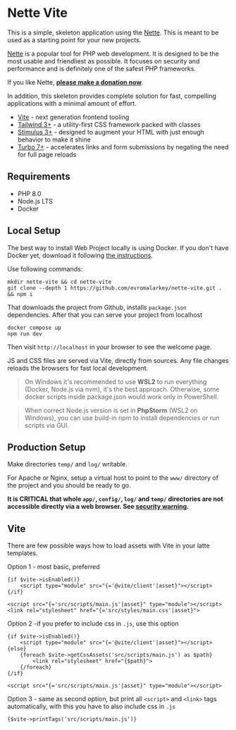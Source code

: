 Nette Vite
=================

This is a simple, skeleton application using the [Nette](https://nette.org). This is meant to
be used as a starting point for your new projects.

[Nette](https://nette.org) is a popular tool for PHP web development.
It is designed to be the most usable and friendliest as possible. It focuses
on security and performance and is definitely one of the safest PHP frameworks.

If you like Nette, **[please make a donation now](https://nette.org/donate)**.

In addition, this skeleton provides complete solution for fast, compelling applications with a minimal amount of effort.

* [Vite](https://vitejs.dev/) - next generation frontend tooling 
* [Tailwind 3+](https://tailwindcss.com/) - a utility-first CSS framework packed with classes
* [Stimulus 3+](https://stimulus.hotwired.dev/) - designed to augment your HTML with just enough behavior to make it shine
* [Turbo 7+](https://turbo.hotwired.dev/) - accelerates links and form submissions by negating the need for full page reloads

Requirements
------------

- PHP 8.0
- Node.js LTS
- Docker


Local Setup
------------

The best way to install Web Project locally is using Docker. If you don't have Docker yet,
download it following [the instructions](https://www.docker.com/products/docker-desktop). 

Use following commands:
    
    mkdir nette-vite && cd nette-vite
	git clone --depth 1 https://github.com/evromalarkey/nette-vite.git . && npm i

That downloads the project from Github, installs `package.json` dependencies. After that you can serve your project from localhost

	docker compose up
    npm run dev

Then visit `http://localhost` in your browser to see the welcome page.

JS and CSS files are served via Vite, directly from sources. Any file changes reloads the browsers for fast local development.

> On Windows it's recommended to use **WSL2** to run everything (Docker, Node.js via nvm), it's the best approach. Otherwise, some docker scripts inside package.json would work only in PowerShell. 

> When correct Node.js version is set in **PhpStorm** (WSL2 on Windows), you can use build-in npm to install dependencies or run scripts via GUI.


Production Setup
----------------

Make directories `temp/` and `log/` writable.

For Apache or Nginx, setup a virtual host to point to the `www/` directory of the project and you
should be ready to go.

**It is CRITICAL that whole `app/`, `config/`, `log/` and `temp/` directories are not accessible directly
via a web browser. See [security warning](https://nette.org/security-warning).**

Vite
----------------
There are few possible ways how to load assets with Vite in your latte templates.

Option 1 - most basic, preferred
```latte
{if $vite->isEnabled()}
    <script type="module" src="{='@vite/client'|asset}"></script>
{/if}

<script src="{='src/scripts/main.js'|asset}" type="module"></script>
<link rel="stylesheet" href="{='src/styles/main.css'|asset}">
```

Option 2 -if you prefer to include css in `.js`, use this option
```latte
{if $vite->isEnabled()}
    <script type="module" src="{='@vite/client'|asset}"></script>
{else}
    {foreach $vite->getCssAssets('src/scripts/main.js') as $path}
        <link rel="stylesheet" href="{$path}">
    {/foreach}
{/if}

<script src="{='src/scripts/main.js'|asset}" type="module"></script>
```

Option 3 - same as second option, but print all `<script>` and `<link>` tags automatically, with this you have to also include css in `.js`
```latte
{$vite->printTags('src/scripts/main.js')}
```
